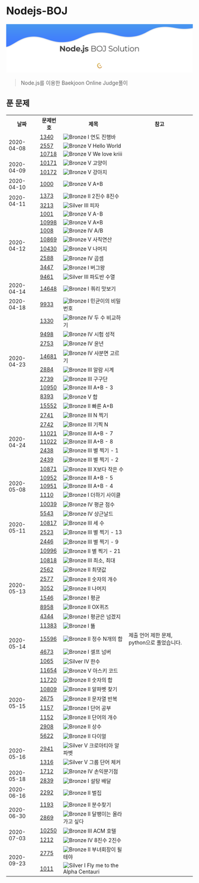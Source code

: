 # Nodejs-BOJ
![BOJSolution](./main.png)
> Node.js를 이용한 Baekjoon Online Judge풀이

## 푼 문제

<table>
  <tr>
    <th>날짜</th>
    <th>문제번호</th>
    <th>제목</th>
    <th>참고</th>
  </tr>
  <tr>
    <td rowspan="3">2020-04-08</td>
    <td><a href="http://noj.am/1340">1340</a></td>
    <td><img src="https://static.solved.ac/tier_small/5.svg" alt="Bronze I" width="10"/> 연도 진행바</td>
    <td></td>
  </tr>
  <tr>
    <td><a href="http://noj.am/2557">2557</a></td>
    <td><img src="https://static.solved.ac/tier_small/1.svg" alt="Bronze V" width="10"/> Hello World</td>
    <td></td>
  </tr>
  <tr>
    <td><a href="http://noj.am/10718">10718</a></td>
    <td><img src="https://static.solved.ac/tier_small/1.svg" alt="Bronze V" width="10"/> We love kriii</td>
    <td></td>
  </tr>
  <tr>
    <td rowspan="2">2020-04-09</td>
    <td><a href="http://noj.am/10171">10171</a></td>
    <td><img src="https://static.solved.ac/tier_small/1.svg" alt="Bronze V" width="10"/> 고양이</td>
    <td></td>
  </tr>
  <tr>
    <td><a href="http://noj.am/10172">10172</a></td>
    <td><img src="https://static.solved.ac/tier_small/1.svg" alt="Bronze V" width="10"/> 강아지</td>
    <td></td>
  </tr>
  <tr>
    <td>2020-04-10</td>
    <td><a href="http://noj.am/1000">1000</a></td>
    <td><img src="https://static.solved.ac/tier_small/1.svg" alt="Bronze V" width="10"/> A+B</td>
    <td></td>
  </tr>
  <tr>
    <td rowspan="2">2020-04-11</td>
    <td><a href="http://noj.am/1373">1373</a></td>
    <td><img src="https://static.solved.ac/tier_small/4.svg" alt="Bronze II" width="10"/> 2진수 8진수</td>
    <td></td>
  </tr>
  <tr>
    <td><a href="http://noj.am/3213">3213</a></td>
    <td><img src="https://static.solved.ac/tier_small/8.svg" alt="Silver III" width="10"/> 피자</td>
    <td></td>
  </tr>
  <tr>
    <td rowspan="8">2020-04-12</td>
    <td><a href="http://noj.am/1001">1001</a></td>
    <td><img src="https://static.solved.ac/tier_small/1.svg" alt="Bronze V" width="10"/> A-B</td>
    <td></td>
  </tr>
  <tr>
    <td><a href="http://noj.am/10998">10998</a></td>
    <td><img src="https://static.solved.ac/tier_small/1.svg" alt="Bronze V" width="10"/> A×B</td>
    <td></td>
  </tr>
  <tr>
    <td><a href="http://noj.am/1008">1008</a></td>
    <td><img src="https://static.solved.ac/tier_small/2.svg" alt="Bronze IV" width="10"/> A/B</td>
    <td></td>
  </tr>
  <tr>
    <td><a href="http://noj.am/10869">10869</a></td>
    <td><img src="https://static.solved.ac/tier_small/1.svg" alt="Bronze V" width="10"/> 사칙연산</td>
    <td></td>
  </tr>
  <tr>
    <td><a href="http://noj.am/10430">10430</a></td>
    <td><img src="https://static.solved.ac/tier_small/1.svg" alt="Bronze V" width="10"/> 나머지</td>
    <td></td>
  </tr>
  <tr>
    <td><a href="http://noj.am/2588">2588</a></td>
    <td><img src="https://static.solved.ac/tier_small/2.svg" alt="Bronze IV" width="10"/> 곱셈</td>
    <td></td>
  </tr>
  <tr>
    <td><a href="http://noj.am/3447">3447</a></td>
    <td><img src="https://static.solved.ac/tier_small/5.svg" alt="Bronze I" width="10"/> 버그왕</td>
    <td></td>
  </tr>
  <tr>
    <td><a href="http://noj.am/9461">9461</a></td>
    <td><img src="https://static.solved.ac/tier_small/8.svg" alt="Silver III" width="10"/> 파도반 수열</td>
    <td></td>
  </tr>
  <tr>
    <td rowspan="1">2020-04-14</td>
    <td><a href="http://noj.am/14648">14648</a></td>
    <td><img src="https://static.solved.ac/tier_small/5.svg" alt="Bronze I" width="10"/> 쿼리 맛보기</td>
    <td></td>
  </tr>
  <tr>
    <td rowspan="1">2020-04-18</td>
    <td><a href="http://noj.am/9933">9933</a></td>
    <td><img src="https://static.solved.ac/tier_small/5.svg" alt="Bronze I" width="10"/> 민균이의 비밀번호</td>
    <td></td>
  </tr>
  <tr>
    <td rowspan="9">2020-04-23</td>
    <td><a href="http://noj.am/1330">1330</a></td>
    <td><img src="https://static.solved.ac/tier_small/2.svg" alt="Bronze IV" width="10"/> 두 수 비교하기</td>
    <td></td>
  </tr>
  <tr>
    <td><a href="http://noj.am/9498">9498</a></td>
    <td><img src="https://static.solved.ac/tier_small/2.svg" alt="Bronze IV" width="10"/> 시험 성적</td>
    <td></td>
  </tr>
  <tr>
    <td><a href="http://noj.am/2753">2753</a></td>
    <td><img src="https://static.solved.ac/tier_small/2.svg" alt="Bronze IV" width="10"/> 윤년</td>
    <td></td>
  </tr>
  <tr>
    <td><a href="http://noj.am/14681">14681</a></td>
    <td><img src="https://static.solved.ac/tier_small/2.svg" alt="Bronze IV" width="10"/> 사분면 고르기</td>
    <td></td>
  </tr>
  <tr>
    <td><a href="http://noj.am/2884">2884</a></td>
    <td><img src="https://static.solved.ac/tier_small/3.svg" alt="Bronze III" width="10"/> 알람 시계</td>
    <td></td>
  </tr>
  <tr>
    <td><a href="http://noj.am/2739">2739</a></td>
    <td><img src="https://static.solved.ac/tier_small/3.svg" alt="Bronze III" width="10"/> 구구단</td>
    <td></td>
  </tr>
  <tr>
    <td><a href="http://noj.am/10950">10950</a></td>
    <td><img src="https://static.solved.ac/tier_small/3.svg" alt="Bronze III" width="10"/> A+B - 3</td>
    <td></td>
  </tr>
  <tr>
    <td><a href="http://noj.am/8393">8393</a></td>
    <td><img src="https://static.solved.ac/tier_small/1.svg" alt="Bronze V" width="10"/> 합</td>
    <td></td>
  </tr>
  <tr>
    <td><a href="http://noj.am/15552">15552</a></td>
    <td><img src="https://static.solved.ac/tier_small/4.svg" alt="Bronze II" width="10"/> 빠른 A+B</td>
    <td></td>
  </tr>
  <tr>
    <td rowspan="7">2020-04-24</td>
    <td><a href="http://noj.am/2741">2741</a></td>
    <td><img src="https://static.solved.ac/tier_small/3.svg" alt="Bronze III" width="10"/> N 찍기</td>
    <td></td>
  </tr>
  <tr>
    <td><a href="http://noj.am/2742">2742</a></td>
    <td><img src="https://static.solved.ac/tier_small/3.svg" alt="Bronze III" width="10"/> 기찍 N</td>
    <td></td>
  </tr>
  <tr>
    <td><a href="http://noj.am/11021">11021</a></td>
    <td><img src="https://static.solved.ac/tier_small/3.svg" alt="Bronze III" width="10"/> A+B - 7</td>
    <td></td>
  </tr>
  <tr>
    <td><a href="http://noj.am/11022">11022</a></td>
    <td><img src="https://static.solved.ac/tier_small/3.svg" alt="Bronze III" width="10"/> A+B - 8</td>
    <td></td>
  </tr>
  <tr>
    <td><a href="http://noj.am/2438">2438</a></td>
    <td><img src="https://static.solved.ac/tier_small/3.svg" alt="Bronze III" width="10"/> 별 찍기 - 1</td>
    <td></td>
  </tr>
  <tr>
    <td><a href="http://noj.am/2439">2439</a></td>
    <td><img src="https://static.solved.ac/tier_small/3.svg" alt="Bronze III" width="10"/> 별 찍기 - 2</td>
    <td></td>
  </tr>
  <tr>
    <td><a href="http://noj.am/10871">10871</a></td>
    <td><img src="https://static.solved.ac/tier_small/3.svg" alt="Bronze III" width="10"/> X보다 작은 수</td>
    <td></td>
  </tr>
  <tr>
    <td rowspan="3">2020-05-08</td>
    <td><a href="http://noj.am/10952">10952</a></td>
    <td><img src="https://static.solved.ac/tier_small/3.svg" alt="Bronze III" width="10"/> A+B - 5</td>
    <td></td>
  </tr>
  <tr>
    <td><a href="http://noj.am/10951">10951</a></td>
    <td><img src="https://static.solved.ac/tier_small/3.svg" alt="Bronze III" width="10"/> A+B - 4</td>
    <td></td>
  </tr>
  <tr>
    <td><a href="http://noj.am/1110">1110</a></td>
    <td><img src="https://static.solved.ac/tier_small/5.svg" alt="Bronze I" width="10"/> 더하기 사이클</td>
    <td></td>
  </tr>
  <tr>
    <td rowspan="6">2020-05-11</td>
    <td><a href="http://noj.am/10039">10039</a></td>
    <td><img src="https://static.solved.ac/tier_small/2.svg" alt="Bronze IV" width="10"/> 평균 점수</td>
    <td></td>
  </tr>
  <tr>
    <td><a href="http://noj.am/5543">5543</a></td>
    <td><img src="https://static.solved.ac/tier_small/2.svg" alt="Bronze IV" width="10"/> 상근날드</td>
    <td></td>
  </tr>
  <tr>
    <td><a href="http://noj.am/10817">10817</a></td>
    <td><img src="https://static.solved.ac/tier_small/3.svg" alt="Bronze III" width="10"/> 세 수</td>
    <td></td>
  </tr>
  <tr>
    <td><a href="http://noj.am/2523">2523</a></td>
    <td><img src="https://static.solved.ac/tier_small/3.svg" alt="Bronze III" width="10"/> 별 찍기 - 13</td>
    <td></td>
  </tr>
  <tr>
    <td><a href="http://noj.am/2446">2446</a></td>
    <td><img src="https://static.solved.ac/tier_small/3.svg" alt="Bronze III" width="10"/> 별 찍기 - 9</td>
    <td></td>
  </tr>
  <tr>
    <td><a href="http://noj.am/10996">10996</a></td>
    <td><img src="https://static.solved.ac/tier_small/4.svg" alt="Bronze II" width="10"/> 별 찍기 - 21</td>
    <td></td>
  </tr>
  <tr>
    <td rowspan="7">2020-05-13</td>
    <td><a href="http://noj.am/10818">10818</a></td>
    <td><img src="https://static.solved.ac/tier_small/3.svg" alt="Bronze III" width="10"/> 최소, 최대</td>
    <td></td>
  </tr>
  <tr>
    <td><a href="http://noj.am/2562">2562</a></td>
    <td><img src="https://static.solved.ac/tier_small/4.svg" alt="Bronze II" width="10"/> 최댓값</td>
    <td></td>
  </tr>
  <tr>
    <td><a href="http://noj.am/2577">2577</a></td>
    <td><img src="https://static.solved.ac/tier_small/4.svg" alt="Bronze II" width="10"/> 숫자의 개수</td>
    <td></td>
  </tr>
  <tr>
    <td><a href="http://noj.am/3052">3052</a></td>
    <td><img src="https://static.solved.ac/tier_small/4.svg" alt="Bronze II" width="10"/> 나머지</td>
    <td></td>
  </tr>
  <tr>
    <td><a href="http://noj.am/1546">1546</a></td>
    <td><img src="https://static.solved.ac/tier_small/5.svg" alt="Bronze I" width="10"/> 평균</td>
    <td></td>
  </tr>
  <tr>
    <td><a href="http://noj.am/8958">8958</a></td>
    <td><img src="https://static.solved.ac/tier_small/4.svg" alt="Bronze II" width="10"/> OX퀴즈</td>
    <td></td>
  </tr>
  <tr>
    <td><a href="http://noj.am/4344">4344</a></td>
    <td><img src="https://static.solved.ac/tier_small/5.svg" alt="Bronze I" width="10"/> 평균은 넘겠지</td>
    <td></td>
  </tr>
  <tr>
    <td rowspan="4">2020-05-14</td>
    <td><a href="http://noj.am/11383">11383</a></td>
    <td><img src="https://static.solved.ac/tier_small/5.svg" alt="Bronze I" width="10"/> 뚊</td>
    <td></td>
  </tr>
  <tr>
    <td><a href="http://noj.am/15596">15596</a></td>
    <td><img src="https://static.solved.ac/tier_small/4.svg" alt="Bronze II" width="10"/> 정수 N개의 합</td>
    <td>제출 언어 제한 문제, python으로 풀었습니다.</td>
  </tr>
  <tr>
    <td><a href="http://noj.am/4673">4673</a></td>
    <td><img src="https://static.solved.ac/tier_small/5.svg" alt="Bronze I" width="10"/> 셀프 넘버</td>
    <td></td>
  </tr>
  <tr>
    <td><a href="http://noj.am/1065">1065</a></td>
    <td><img src="https://static.solved.ac/tier_small/7.svg" alt="Silver IV" width="10"/> 한수</td>
    <td></td>
  </tr>
  <tr>
    <td rowspan="8">2020-05-15</td>
    <td><a href="http://noj.am/11654">11654</a></td>
    <td><img src="https://static.solved.ac/tier_small/1.svg" alt="Bronze V" width="10"/> 아스키 코드</td>
    <td></td>
  </tr>
  <tr>
    <td><a href="http://noj.am/11720">11720</a></td>
    <td><img src="https://static.solved.ac/tier_small/4.svg" alt="Bronze II" width="10"/> 숫자의 합</td>
    <td></td>
  </tr>
  <tr>
    <td><a href="http://noj.am/10809">10809</a></td>
    <td><img src="https://static.solved.ac/tier_small/4.svg" alt="Bronze II" width="10"/> 알파벳 찾기</td>
    <td></td>
  </tr>
  <tr>
    <td><a href="http://noj.am/2675">2675</a></td>
    <td><img src="https://static.solved.ac/tier_small/4.svg" alt="Bronze II" width="10"/> 문자열 반복</td>
    <td></td>
  </tr>
  <tr>
    <td><a href="http://noj.am/1157">1157</a></td>
    <td><img src="https://static.solved.ac/tier_small/5.svg" alt="Bronze I" width="10"/> 단어 공부</td>
    <td></td>
  </tr>
  <tr>
    <td><a href="http://noj.am/1152">1152</a></td>
    <td><img src="https://static.solved.ac/tier_small/4.svg" alt="Bronze II" width="10"/> 단어의 개수</td>
    <td></td>
  </tr>
  <tr>
    <td><a href="http://noj.am/2908">2908</a></td>
    <td><img src="https://static.solved.ac/tier_small/4.svg" alt="Bronze II" width="10"/> 상수</td>
    <td></td>
  </tr>
  <tr>
    <td><a href="http://noj.am/5622">5622</a></td>
    <td><img src="https://static.solved.ac/tier_small/4.svg" alt="Bronze II" width="10"/> 다이얼</td>
    <td></td>
  </tr>
  <tr>
    <td rowspan="2">2020-05-16</td>
    <td><a href="http://noj.am/2941">2941</a></td>
    <td><img src="https://static.solved.ac/tier_small/6.svg" alt="Silver V" width="10"/> 크로아티아 알파벳</td>
    <td></td>
  </tr>
  <tr>
    <td><a href="http://noj.am/1316">1316</a></td>
    <td><img src="https://static.solved.ac/tier_small/6.svg" alt="Silver V" width="10"/> 그룹 단어 체커</td>
    <td></td>
  </tr>
  <tr>
    <td rowspan="2">2020-05-18</td>
    <td><a href="http://noj.am/1712">1712</a></td>
    <td><img src="https://static.solved.ac/tier_small/2.svg" alt="Bronze IV" width="10"/> 손익분기점</td>
    <td></td>
  </tr>
  <tr>
    <td><a href="http://noj.am/2839">2839</a></td>
    <td><img src="https://static.solved.ac/tier_small/5.svg" alt="Bronze I" width="10"/> 설탕 배달</td>
    <td></td>
  </tr>
  <tr>
    <td>2020-06-16</td>
    <td><a href="http://noj.am/2292">2292</a></td>
    <td><img src="https://static.solved.ac/tier_small/4.svg" alt="Bronze II" width="10"/> 벌집</td>
    <td></td>
  </tr>
  <tr>
    <td rowspan="2">2020-06-30</td>
    <td><a href="http://noj.am/1193">1193</a></td>
    <td><img src="https://static.solved.ac/tier_small/4.svg" alt="Bronze II" width="10"/> 분수찾기</td>
    <td></td>
  </tr>
  <tr>
    <td><a href="http://noj.am/2869">2869</a></td>
    <td><img src="https://static.solved.ac/tier_small/4.svg" alt="Bronze II" width="10"/> 달팽이는 올라가고 싶다</td>
    <td></td>
  </tr>
  <tr>
    <td rowspan="2">2020-07-03</td>
    <td><a href="http://noj.am/10250">10250</a></td>
    <td><img src="https://static.solved.ac/tier_small/3.svg" alt="Bronze III" width="10"/> ACM 호텔</td>
    <td></td>
  </tr>
  <tr>
    <td><a href="http://noj.am/1212">1212</a></td>
    <td><img src="https://static.solved.ac/tier_small/2.svg" alt="Bronze IV" width="10"/> 8진수 2진수</td>
    <td></td>
  </tr>
  <tr>
    <td rowspan="2">2020-09-23</td>
    <td><a href="http://noj.am/2775">2775</a></td>
    <td><img src="https://static.solved.ac/tier_small/4.svg" alt="Bronze II" width="10"/> 부녀회장이 될테야</td>
    <td></td>
  </tr>
  <tr>
    <td><a href="http://noj.am/1011">1011</a></td>
    <td><img src="https://static.solved.ac/tier_small/9.svg" alt="Silver I" width="10"/> Fly me to the Alpha Centauri</td>
    <td></td>
  </tr>
</table>